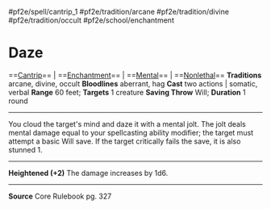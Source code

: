 #pf2e/spell/cantrip_1 #pf2e/tradition/arcane #pf2e/tradition/divine #pf2e/tradition/occult #pf2e/school/enchantment
# Daze
==[Cantrip](Cantrip.md)== | ==[Enchantment](Enchantment.md)== | ==[Mental](Mental.md)== | ==[Nonlethal](Nonlethal.md)==
**Traditions** arcane, divine, occult
**Bloodlines** aberrant, hag
**Cast** two actions | somatic, verbal
**Range** 60 feet; **Targets** 1 creature
**Saving Throw** Will; **Duration** 1 round

---
You cloud the target's mind and daze it with a mental jolt. The jolt deals mental damage equal to your spellcasting ability modifier; the target must attempt a basic Will save. If the target critically fails the save, it is also stunned 1.

---
**Heightened (+2)** The damage increases by 1d6.

---
**Source** Core Rulebook pg. 327